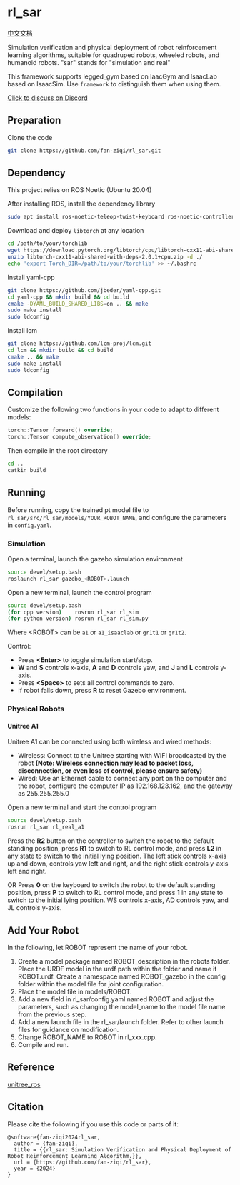 # rl_sar

[中文文档](README_CN.md)

Simulation verification and physical deployment of robot reinforcement learning algorithms, suitable for quadruped robots, wheeled robots, and humanoid robots. "sar" stands for "simulation and real"

This framework supports legged_gym based on IaacGym and IsaacLab based on IsaacSim. Use `framework` to distinguish them when using them.

[Click to discuss on Discord](https://discord.gg/vmVjkhVugU)

## Preparation

Clone the code

```bash
git clone https://github.com/fan-ziqi/rl_sar.git
```

## Dependency

This project relies on ROS Noetic (Ubuntu 20.04)

After installing ROS, install the dependency library

```bash
sudo apt install ros-noetic-teleop-twist-keyboard ros-noetic-controller-interface  ros-noetic-gazebo-ros-control ros-noetic-joint-state-controller ros-noetic-effort-controllers ros-noetic-joint-trajectory-controller
```

Download and deploy `libtorch` at any location

```bash
cd /path/to/your/torchlib
wget https://download.pytorch.org/libtorch/cpu/libtorch-cxx11-abi-shared-with-deps-2.0.1%2Bcpu.zip
unzip libtorch-cxx11-abi-shared-with-deps-2.0.1+cpu.zip -d ./
echo 'export Torch_DIR=/path/to/your/torchlib' >> ~/.bashrc
```

Install yaml-cpp

```bash
git clone https://github.com/jbeder/yaml-cpp.git
cd yaml-cpp && mkdir build && cd build
cmake -DYAML_BUILD_SHARED_LIBS=on .. && make
sudo make install
sudo ldconfig
```

Install lcm

```bash
git clone https://github.com/lcm-proj/lcm.git 
cd lcm && mkdir build && cd build
cmake .. && make
sudo make install
sudo ldconfig
```

## Compilation

Customize the following two functions in your code to adapt to different models:

```cpp
torch::Tensor forward() override;
torch::Tensor compute_observation() override;
```

Then compile in the root directory

```bash
cd ..
catkin build
```

## Running

Before running, copy the trained pt model file to `rl_sar/src/rl_sar/models/YOUR_ROBOT_NAME`, and configure the parameters in `config.yaml`.

### Simulation

Open a terminal, launch the gazebo simulation environment

```bash
source devel/setup.bash
roslaunch rl_sar gazebo_<ROBOT>.launch
```

Open a new terminal, launch the control program

```bash
source devel/setup.bash
(for cpp version)    rosrun rl_sar rl_sim
(for python version) rosrun rl_sar rl_sim.py
```

Where \<ROBOT\> can be `a1` or `a1_isaaclab` or `gr1t1` or `gr1t2`.

Control:
* Press **\<Enter\>** to toggle simulation start/stop.
* **W** and **S** controls x-axis, **A** and **D** controls yaw, and **J** and **L** controls y-axis.
* Press **\<Space\>** to sets all control commands to zero.
* If robot falls down, press **R** to reset Gazebo environment.

### Physical Robots

#### Unitree A1

Unitree A1 can be connected using both wireless and wired methods:

* Wireless: Connect to the Unitree starting with WIFI broadcasted by the robot **(Note: Wireless connection may lead to packet loss, disconnection, or even loss of control, please ensure safety)**
* Wired: Use an Ethernet cable to connect any port on the computer and the robot, configure the computer IP as 192.168.123.162, and the gateway as 255.255.255.0

Open a new terminal and start the control program

```bash
source devel/setup.bash
rosrun rl_sar rl_real_a1
```

Press the **R2** button on the controller to switch the robot to the default standing position, press **R1** to switch to RL control mode, and press **L2** in any state to switch to the initial lying position. The left stick controls x-axis up and down, controls yaw left and right, and the right stick controls y-axis left and right.

OR Press **0** on the keyboard to switch the robot to the default standing position, press **P** to switch to RL control mode, and press **1** in any state to switch to the initial lying position. WS controls x-axis, AD controls yaw, and JL controls y-axis.

## Add Your Robot

In the following, let ROBOT represent the name of your robot.

1. Create a model package named ROBOT_description in the robots folder. Place the URDF model in the urdf path within the folder and name it ROBOT.urdf. Create a namespace named ROBOT_gazebo in the config folder within the model file for joint configuration.
2. Place the model file in models/ROBOT.
3. Add a new field in rl_sar/config.yaml named ROBOT and adjust the parameters, such as changing the model_name to the model file name from the previous step.
4. Add a new launch file in the rl_sar/launch folder. Refer to other launch files for guidance on modification.
5. Change ROBOT_NAME to ROBOT in rl_xxx.cpp.
6. Compile and run.

## Reference

[unitree_ros](https://github.com/unitreerobotics/unitree_ros)

## Citation

Please cite the following if you use this code or parts of it:

```
@software{fan-ziqi2024rl_sar,
  author = {fan-ziqi},
  title = {{rl_sar: Simulation Verification and Physical Deployment of Robot Reinforcement Learning Algorithm.}},
  url = {https://github.com/fan-ziqi/rl_sar},
  year = {2024}
}
```
